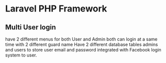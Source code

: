 # Laravel PHP Framework

## Multi User login 
 have 2 different menus for both User and Admin
 both can login at a same time with 2 different guard name
 Have 2 different database tables admins and users to store user email and password
 integrated with Facebook login system to user.
 
